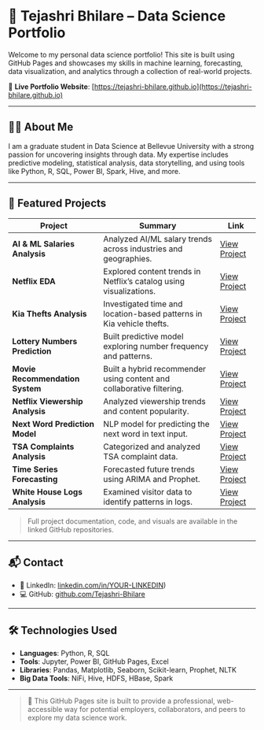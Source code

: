 # 💼 Tejashri Bhilare – Data Science Portfolio

Welcome to my personal data science portfolio! This site is built using GitHub Pages and showcases my skills in machine learning, forecasting, data visualization, and analytics through a collection of real-world projects.

🔗 **Live Portfolio Website**: [https://tejashri-bhilare.github.io](https://tejashri-bhilare.github.io)

---

## 👩‍💻 About Me

I am a graduate student in Data Science at Bellevue University with a strong passion for uncovering insights through data.
My expertise includes predictive modeling, statistical analysis, data storytelling, and using tools like Python, R, SQL, Power BI, Spark, Hive, and more.

---

## 📂 Featured Projects

| Project | Summary | Link |
|--------|---------|------|
| **AI & ML Salaries Analysis** | Analyzed AI/ML salary trends across industries and geographies. | [View Project](https://github.com/Tejashri-Bhilare/tejashri-bhilare.github.io/tree/main/AI_ML_Salaries_Analysis) |
| **Netflix EDA** | Explored content trends in Netflix’s catalog using visualizations. | [View Project](https://github.com/Tejashri-Bhilare/tejashri-bhilare.github.io/tree/main/Netflix_EDA) |
| **Kia Thefts Analysis** | Investigated time and location-based patterns in Kia vehicle thefts. | [View Project](https://github.com/Tejashri-Bhilare/tejashri-bhilare.github.io/tree/main/Kia_Thefts_Analysis) |
| **Lottery Numbers Prediction** | Built predictive model exploring number frequency and patterns. | [View Project](https://github.com/Tejashri-Bhilare/tejashri-bhilare.github.io/tree/main/Lottery_Numbers_Prediction) |
| **Movie Recommendation System** | Built a hybrid recommender using content and collaborative filtering. | [View Project](https://github.com/Tejashri-Bhilare/tejashri-bhilare.github.io/tree/main/Movie_Recommendation_System) |
| **Netflix Viewership Analysis** | Analyzed viewership trends and content popularity. | [View Project](https://github.com/Tejashri-Bhilare/tejashri-bhilare.github.io/tree/main/Netflix_Viewership_Analysis) |
| **Next Word Prediction Model** | NLP model for predicting the next word in text input. | [View Project](https://github.com/Tejashri-Bhilare/tejashri-bhilare.github.io/tree/main/Next_Word_Prediction_Model) |
| **TSA Complaints Analysis** | Categorized and analyzed TSA complaint data. | [View Project](https://github.com/Tejashri-Bhilare/tejashri-bhilare.github.io/tree/main/TSA_Complaints_Analysis) |
| **Time Series Forecasting** | Forecasted future trends using ARIMA and Prophet. | [View Project](https://github.com/Tejashri-Bhilare/tejashri-bhilare.github.io/tree/main/Time_Series_Forecasting) |
| **White House Logs Analysis** | Examined visitor data to identify patterns in logs. | [View Project](https://github.com/Tejashri-Bhilare/tejashri-bhilare.github.io/tree/main/White_House_Logs_Analysis) |

> Full project documentation, code, and visuals are available in the linked GitHub repositories.

---

## 📬 Contact

- 💼 LinkedIn: [linkedin.com/in/YOUR-LINKEDIN](https://www.linkedin.com/in/tejashri-b-41285a16/))
- 💻 GitHub: [github.com/Tejashri-Bhilare](https://github.com/Tejashri-Bhilare)

---

## 🛠️ Technologies Used

- **Languages**: Python, R, SQL
- **Tools**: Jupyter, Power BI, GitHub Pages, Excel
- **Libraries**: Pandas, Matplotlib, Seaborn, Scikit-learn, Prophet, NLTK
- **Big Data Tools**: NiFi, Hive, HDFS, HBase, Spark

---

> 🌟 This GitHub Pages site is built to provide a professional, web-accessible way for potential employers, collaborators, and peers to explore my data science work.
